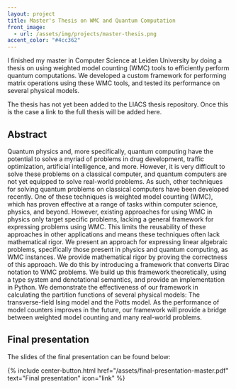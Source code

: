 ```yaml
---
layout: project
title: Master's Thesis on WMC and Quantum Computation
front_image:
  - url: /assets/img/projects/master-thesis.png
accent_color: "#4cc362"
---
```


I finished my master in Computer Science at Leiden University by doing a thesis on using weighted model counting (WMC) tools to efficiently perform quantum computations. We developed a custom framework for performing matrix operations using these WMC tools, and tested its performance on several physical models.

The thesis has not yet been added to the LIACS thesis repository. Once this is the case a link to the full thesis will be added here.

## Abstract

Quantum physics and, more specifically, quantum computing have the potential to solve a myriad of problems in drug development, traffic optimization, artificial intelligence, and more. However, it is very difficult to solve these problems on a classical computer, and quantum computers are not yet equipped to solve real-world problems. As such, other techniques for solving quantum problems on classical computers have been developed recently. One of these techniques is weighted model counting (WMC), which has proven effective at a range of tasks within computer science, physics, and beyond. However, existing approaches for using WMC in physics only target specific problems, lacking a general framework for expressing problems using WMC. This limits the reusability of these approaches in other applications and means these techniques often lack mathematical rigor. We present an approach for expressing linear algebraic problems, specifically those present in physics and quantum computing, as WMC instances. We provide mathematical rigor by proving the correctness of this approach. We do this by introducing a framework that converts Dirac notation to WMC problems. We build up this framework theoretically, using a type system and denotational semantics, and provide an implementation in Python. We demonstrate the effectiveness of our framework in calculating the partition functions of several physical models: The transverse-field Ising model and the Potts model. As the performance of model counters improves in the future, our framework will provide a bridge between weighted model counting and many real-world problems.

## Final presentation

The slides of the final presentation can be found below:

{% include center-button.html href="/assets/final-presentation-master.pdf" text="Final presentation" icon="link" %}
